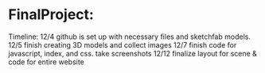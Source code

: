 # FinalProject:
<p> Timeline: 12/4 github is set up with necessary files and sketchfab models. <br>
12/5 finish creating 3D models and collect images
12/7 finish code for javascript, index, and css. take screenshots
12/12 finalize layout for scene & code for entire website
